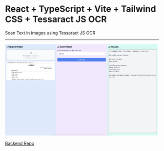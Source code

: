 # React + TypeScript + Vite + Tailwind CSS + Tessaract JS OCR

Scan Text in images using Tessaract JS OCR
<hr>

<img src="./public/img-1.png" alt="img-1" width="500" height="300">

<br />

[Backend Repo](https://github.com/davidramos-om/orc-backend)
